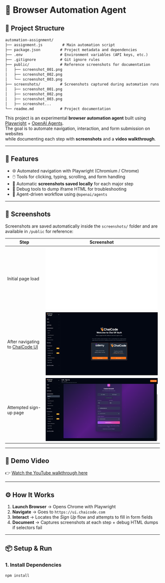 
# 🤖 Browser Automation Agent

## 📁 Project Structure

```
automation-assignment/
├── assignment.js         # Main automation script
├── package.json         # Project metadata and dependencies
├── .env                 # Environment variables (API keys, etc.)
├── .gitignore           # Git ignore rules
├── public/              # Reference screenshots for documentation
│   ├── screenshot_001.png
│   ├── screenshot_002.png
│   └── screenshot_003.png
├── screenshots/         # Screenshots captured during automation runs
│   ├── screenshot_001.png
│   ├── screenshot_002.png
│   ├── screenshot_003.png
│   ├── screenshot...
└── readme.md            # Project documentation
```

This project is an experimental **browser automation agent** built using  
[Playwright](https://playwright.dev/) + [OpenAI Agents](https://www.npmjs.com/package/@openai/agents).  
The goal is to automate navigation, interaction, and form submission on websites  
while documenting each step with **screenshots** and a **video walkthrough**.

---

## 🚀 Features
- 🌐 Automated navigation with Playwright (Chromium / Chrome)
- 🖱️ Tools for clicking, typing, scrolling, and form handling
- 📸 Automatic **screenshots saved locally** for each major step
- 📝 Debug tools to dump iframe HTML for troubleshooting
- 🤝 Agent-driven workflow using `@openai/agents`

---

## 📂 Screenshots

Screenshots are saved automatically inside the `screenshots/` folder and are available in `/public` for reference:

| Step | Screenshot |
|------|------------|
| Initial page load | ![Screenshot 1](public/screenshot_001.png) |
| After navigating to [ChaiCode UI](https://ui.chaicode.com) | ![Screenshot 2](public/screenshot_002.png) |
| Attempted sign-up page | ![Screenshot 3](public/screenshot_003.png) |

---

## 🎥 Demo Video
👉 [Watch the YouTube walkthrough here](https://youtu.be/pB5QqEMNmNM)

---

## ⚙️ How It Works
1. **Launch Browser** → Opens Chrome with Playwright  
2. **Navigate** → Goes to `https://ui.chaicode.com`  
3. **Interact** → Locates the *Sign Up* flow and attempts to fill in form fields  
4. **Document** → Captures screenshots at each step + debug HTML dumps if selectors fail  

---

## 📦 Setup & Run

### 1. Install Dependencies
```bash
npm install
